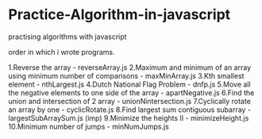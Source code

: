 # Practice-Algorithm-in-javascript
practising algorithms with javascript

order in which i wrote programs.

1.Reverse the array - reverseArray.js
2.Maximum and minimum of an array using minimum number of comparisons - maxMinArray.js
3.Kth smallest element - nthLargest.js
4.Dutch National Flag Problem - dnfp.js
5.Move all the negative elements to one side of the array - apartNegative.js
6.Find the union and intersection of 2 array - unionNintersection.js
7.Cyclically rotate an array by one  - cyclicRotate.js
8.Find largest sum contiguous subarray - largestSubArraySum.js (imp)
9.Minimize the heights II - minimizeHeight.js
10.Minimum number of jumps - minNumJumps.js